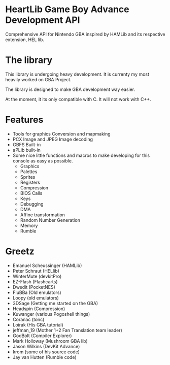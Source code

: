 # HeartLib Game Boy Advance Development API
Comprehensive API for Nintendo GBA inspired by HAMLib and its respective extension, HEL lib.

# The library
This library is undergoing heavy development. It is currenty my most heavily worked on GBA Project.

The library is designed to make GBA development way easier.

At the moment, it its only compatible with C. It will not work with C++.

# Features
 - Tools for graphics Conversion and mapmaking
 - PCX Image and JPEG Image decoding
 - GBFS Built-in
 - aPLib built-in
 - Some nice little functions and macros to make developing for this console as easy as possible.
   - Graphics
   - Palettes
   - Sprites
   - Registers
   - Compression
   - BIOS Calls
   - Keys
   - Debugging
   - DMA
   - Affine transformation
   - Random Number Generation
   - Memory
   - Rumble
   
# Greetz
 - Emanuel Scheussinger (HAMLib)
 - Peter Schraut (HELlib)
 - WinterMute (devkitPro)
 - EZ-Flash (Flashcarts)
 - Dwedit (PocketNES)
 - FluBBa (Old emulators)
 - Loopy (old emulators)
 - 3DSage (Getting me started on the GBA)
 - Headspin (Compression)
 - Kuwanger (various Pogoshell things)
 - Coranac (tonc)
 - Loirak (His GBA tutorial)
 - jeffman_19 (Mother 1+2 Fan Translation team leader)
 - GodBolt (Compiler Explorer)
 - Mark Holloway (Mushroom GBA lib)
 - Jason Wilkins (DevKit Advance)
 - krom (some of his source code)
 - Jay van Hutten (Rumble code)
